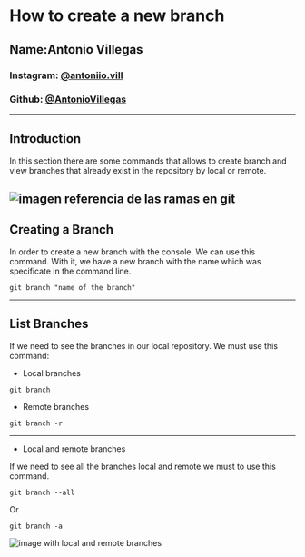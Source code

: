 # How to create a new branch
## Name:Antonio Villegas

### Instagram: [@antoniio.vill](https://www.instagram.com/antoniio.vill/)
### Github:   [@AntonioVillegas](https://github.com/AntonioVillegas13)

---
## Introduction
In this section there are some commands that allows to create branch and view branches that already exist in the repository by local or remote.

![imagen referencia de las ramas en git](https://miro.medium.com/max/724/1*dstkL37zdzOg97nhNVUvNQ.png)
---
## Creating a Branch
In order to create a new branch with the console. We can use this command.
With it, we have a new branch with the name which  was specificate in the command line.
````
git branch "name of the branch"
````
---
## List Branches

If we need to see the branches in our local repository. We must use this command:
- Local branches
````
git branch
````
- Remote branches
````
git branch -r
````

---
- Local and remote branches

If we need to see all the branches local and remote we must to use this command.

````
git branch --all 

````
Or

````
git branch -a 

````
![image with local and remote branches](https://www.jquery-az.com/wp-content/uploads/2018/06/5.0_3-show-branches-local.png)





